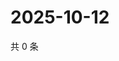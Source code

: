 # 2025-10-12

共 0 条

<!-- BEGIN BILIBILI -->
<!-- 最后更新时间 2025-10-12 05:06:48 +0800 -->

<!-- END BILIBILI -->
